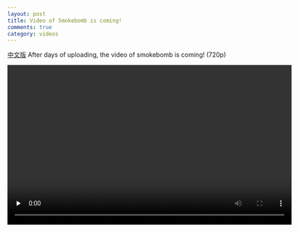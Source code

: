 ```yaml
---
layout: post
title: Video of Smokebomb is coming!
comments: true
category: videos
---
```

         
<a href="{% post_url 2012-10-16-smokebomb-video.zh %}">中文版</a>
After days of uploading, the video of smokebomb is coming! (720p)

<!--More-->

<div>
<video id="HFI_Mad_Scientists_Exp1_Smokebomb" class="video-js vjs-default-skin" controls width=640 height=360 preload="none" data-setup="{}">
    <source src="/videos/HFIMadScientists-Exp1-SmokeBomb.mp4" type='video/mp4' />
</video>
</div>
